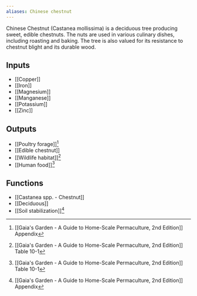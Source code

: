 ```yaml
---
aliases: Chinese chestnut
---
```

Chinese Chestnut (Castanea mollissima) is a deciduous tree producing sweet, edible chestnuts. The nuts are used in various culinary dishes, including roasting and baking. The tree is also valued for its resistance to chestnut blight and its durable wood.
## Inputs
 - [[Copper]]
- [[Iron]]
- [[Magnesium]]
- [[Manganese]]
- [[Potassium]]
- [[Zinc]]
## Outputs
- [[Poultry forage]][^1]
- [[Edible chestnut]]
- [[Wildlife habitat]][^2]
- [[Human food]][^2]
## Functions
- [[Castanea spp. - Chestnut]]
- [[Deciduous]]
- [[Soil stabilization]][^1]

[^1]: [[Gaia's Garden - A Guide to Home-Scale Permaculture, 2nd Edition]] Appendix
[^2]: [[Gaia's Garden - A Guide to Home-Scale Permaculture, 2nd Edition]] Table 10-1
